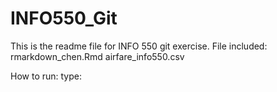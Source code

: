 # INFO550_Git
 
This is the readme file for INFO 550 git exercise.
File included:
	rmarkdown_chen.Rmd
	airfare_info550.csv

How to run:
	type: